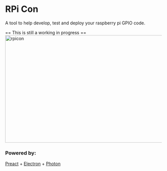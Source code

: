 # RPi Con

A tool to help develop, test and deploy your raspberry pi GPIO code.

== This is still a working in progress ==
<img src="https://i.imgur.com/93Rl2yC.png" width="646" height="346" title="rpicon">

### Powered by:

[Preact] + [Electron] + [Photon]

[photon]: https://github.com/connors/photon
[preact]: https://github.com/developit/preact
[electron]: https://github.com/electron/electron
